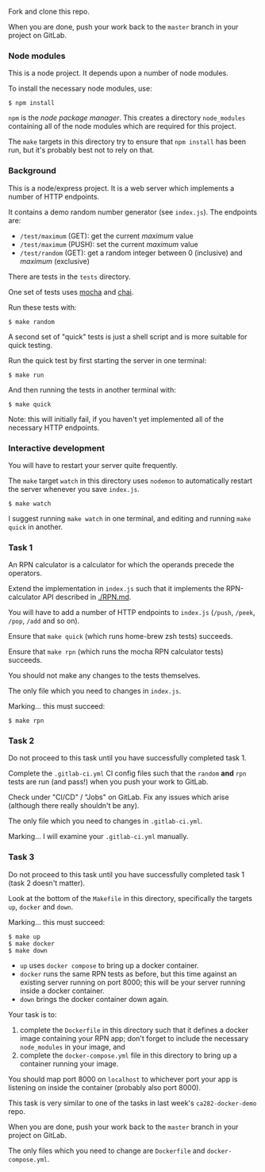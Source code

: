 Fork and clone this repo.

When you are done, push your work back to the `master` branch in your project on GitLab.

### Node modules

This is a node project.  It depends upon a number of node modules.

To install the necessary node modules, use:

    $ npm install

`npm` is the *node package manager*.  This creates a directory `node_modules` containing all of the node
modules which are required for this project.

The `make` targets in this directory try to ensure that `npm install` has been run, but it's probably best not
to rely on that.

### Background

This is a node/express project.  It is a web server which implements a number of HTTP endpoints.

It contains a demo random number generator (see `index.js`).  The endpoints are:

- `/test/maximum` (GET): get the current *maximum* value
- `/test/maximum` (PUSH): set the current *maximum* value
- `/test/random` (GET): get a random integer between 0 (inclusive) and *maximum* (exclusive)

There are tests in the `tests` directory.

One set of tests uses [mocha](https://www.npmjs.com/package/mocha) and [chai](https://www.npmjs.com/package/chai).

Run these tests with:

    $ make random

A second set of "quick" tests is just a shell script and is more suitable for quick testing.

Run the quick test by first starting the server in one terminal:

    $ make run

And then running the tests in another terminal with:

    $ make quick

Note: this will initially fail, if you haven't yet implemented all of the necessary HTTP endpoints.

### Interactive development

You will have to restart your server quite frequently.

The `make` target `watch` in this directory uses `nodemon` to automatically restart the server whenever you
save `index.js`.

    $ make watch

I suggest running `make watch` in one terminal, and editing and running `make quick` in another.

### Task 1

An RPN calculator is a calculator for which the operands precede the operators.

Extend the implementation in `index.js` such that it implements the RPN-calculator API described in
[./RPN.md](./RPN.md).

You will have to add a number of HTTP endpoints to `index.js` (`/push`, `/peek`, `/pop`, `/add` and so on).

Ensure that `make quick` (which runs home-brew zsh tests) succeeds.

Ensure that `make rpn` (which runs the mocha RPN calculator tests) succeeds.

You should not make any changes to the tests themselves.

The only file which you need to changes in `index.js`.

Marking... this must succeed:

    $ make rpn

### Task 2

Do not proceed to this task until you have successfully completed task 1.

Complete the `.gitlab-ci.yml` CI config files such that the `random` **and** `rpn` tests
are run (and pass!) when you push your work to GitLab.

Check under "CI/CD" / "Jobs" on GitLab.  Fix any issues which arise (although there really shouldn't be any).

The only file which you need to changes in `.gitlab-ci.yml`.

Marking... I will examine your `.gitlab-ci.yml` manually.

### Task 3

Do not proceed to this task until you have successfully completed task 1 (task 2 doesn't matter).

Look at the bottom of the `Makefile` in this directory, specifically the targets `up`, `docker` and `down`.

Marking... this must succeed:

    $ make up
    $ make docker
    $ make down

- `up` uses `docker compose` to bring up a docker container.
- `docker` runs the same RPN tests as before, but this time against an existing server running on port 8000; this will be your server running inside a docker container.
- `down` brings the docker container down again.

Your task is to:

1. complete the `Dockerfile` in this directory such that it defines a docker image containing your RPN app;
   don't forget to include the necessary `node_modules` in your image, and
2. complete the `docker-compose.yml` file in this directory to bring up a container running your image.

You should map port 8000 on `localhost` to whichever port your app is listening on inside the container
(probably also port 8000).

This task is very similar to one of the tasks in last week's `ca282-docker-demo` repo.

When you are done, push your work back to the `master` branch in your project on GitLab.

The only files which you need to change are `Dockerfile` and `docker-compose.yml`.

